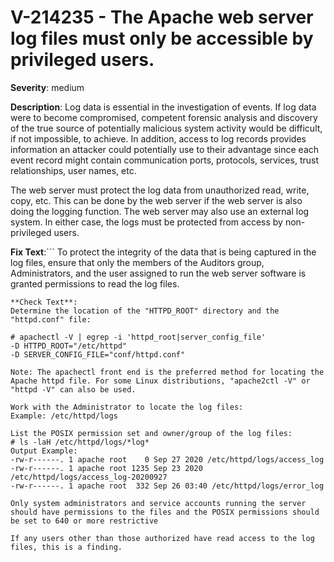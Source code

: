 # V-214235 - The Apache web server log files must only be accessible by privileged users.

**Severity**: medium

**Description**:
Log data is essential in the investigation of events. If log data were to become compromised, competent forensic analysis and discovery of the true source of potentially malicious system activity would be difficult, if not impossible, to achieve. In addition, access to log records provides information an attacker could potentially use to their advantage since each event record might contain communication ports, protocols, services, trust relationships, user names, etc.

The web server must protect the log data from unauthorized read, write, copy, etc. This can be done by the web server if the web server is also doing the logging function. The web server may also use an external log system. In either case, the logs must be protected from access by non-privileged users.

**Fix Text**:```
To protect the integrity of the data that is being captured in the log files, ensure that only the members of the Auditors group, Administrators, and the user assigned to run the web server software is granted permissions to read the log files.
```
**Check Text**:
Determine the location of the "HTTPD_ROOT" directory and the "httpd.conf" file:

# apachectl -V | egrep -i 'httpd_root|server_config_file'
-D HTTPD_ROOT="/etc/httpd"
-D SERVER_CONFIG_FILE="conf/httpd.conf"

Note: The apachectl front end is the preferred method for locating the Apache httpd file. For some Linux distributions, "apache2ctl -V" or  "httpd -V" can also be used.

Work with the Administrator to locate the log files:
Example: /etc/httpd/logs

List the POSIX permission set and owner/group of the log files:
# ls -laH /etc/httpd/logs/*log*
Output Example:
-rw-r------. 1 apache root    0 Sep 27 2020 /etc/httpd/logs/access_log
-rw-r------. 1 apache root 1235 Sep 23 2020 /etc/httpd/logs/access_log-20200927
-rw-r------. 1 apache root  332 Sep 26 03:40 /etc/httpd/logs/error_log

Only system administrators and service accounts running the server should have permissions to the files and the POSIX permissions should be set to 640 or more restrictive

If any users other than those authorized have read access to the log files, this is a finding.


